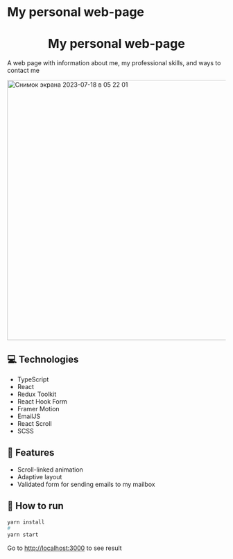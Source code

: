 # My personal web-page
<h1 align="center">My personal web-page</h1>

A web page with information about me, my professional skills, and ways to contact me

<img width="600" alt="Снимок экрана 2023-07-18 в 05 22 01" src="https://github.com/alexey-hohlov/alexey-hohlov.github.io/assets/79412122/03867d91-8ab2-4638-bc07-7ef6628bfa51">

## 💻 Technologies
* TypeScript
* React
* Redux Toolkit
* React Hook Form
* Framer Motion
* EmailJS
* React Scroll
* SCSS

## 🚀 Features

* Scroll-linked animation
* Adaptive layout
* Validated form for sending emails to my mailbox

## 🤖 How to run

```bash
yarn install
#
yarn start
```

Go to [http://localhost:3000](http://localhost:3000) to see result
